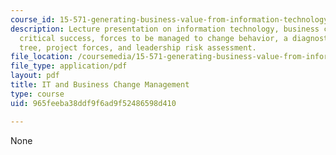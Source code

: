 ```yaml
---
course_id: 15-571-generating-business-value-from-information-technology-spring-2009
description: Lecture presentation on information technology, business change management,
  critical success, forces to be managed to change behavior, a diagnostic decision
  tree, project forces, and leadership risk assessment.
file_location: /coursemedia/15-571-generating-business-value-from-information-technology-spring-2009/965feeba38ddf9f6ad9f52486598d410_MIT15_571s09_lec15.pdf
file_type: application/pdf
layout: pdf
title: IT and Business Change Management
type: course
uid: 965feeba38ddf9f6ad9f52486598d410

---
```

None